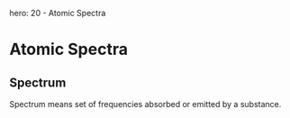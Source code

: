 hero: 20 - Atomic Spectra

# Atomic Spectra

## Spectrum
Spectrum means set of frequencies absorbed or emitted by a substance.
